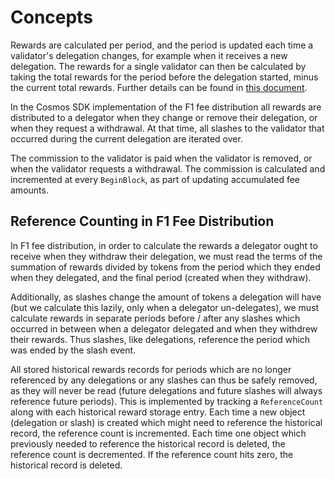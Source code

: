 <!--
order: 1
-->

# Concepts

Rewards are calculated per period, and the period is updated each time a validator's delegation changes, for example when it receives a new delegation.
The rewards for a single validator can then be calculated by taking the total rewards for the period before the delegation started, minus the current total rewards.
Further details can be found in [this document](/docs/spec/fee_distribution/f1_fee_distr.pdf).

In the Cosmos SDK implementation of the F1 fee distribution all rewards are distributed to a delegator when they change or remove their delegation, or when they request a withdrawal.
At that time, all slashes to the validator that occurred during the current delegation are iterated over.

The commission to the validator is paid when the validator is removed, or when the validator requests a withdrawal.
The commission is calculated and incremented at every `BeginBlock`, as part of updating accumulated fee amounts.

## Reference Counting in F1 Fee Distribution

In F1 fee distribution, in order to calculate the rewards a delegator ought to receive when they
withdraw their delegation, we must read the terms of the summation of rewards divided by tokens from
the period which they ended when they delegated, and the final period (created when they withdraw).

Additionally, as slashes change the amount of tokens a delegation will have (but we calculate this lazily,
only when a delegator un-delegates), we must calculate rewards in separate periods before / after any slashes
which occurred in between when a delegator delegated and when they withdrew their rewards. Thus slashes, like
delegations, reference the period which was ended by the slash event.

All stored historical rewards records for periods which are no longer referenced by any delegations
or any slashes can thus be safely removed, as they will never be read (future delegations and future
slashes will always reference future periods). This is implemented by tracking a `ReferenceCount`
along with each historical reward storage entry. Each time a new object (delegation or slash)
is created which might need to reference the historical record, the reference count is incremented.
Each time one object which previously needed to reference the historical record is deleted, the reference
count is decremented. If the reference count hits zero, the historical record is deleted.
